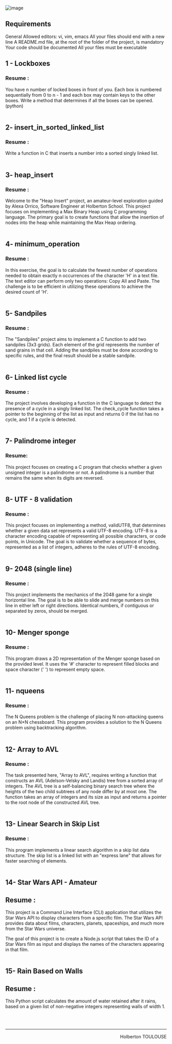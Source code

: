 ![image](https://github.com/TessierV/holbertonschool-interview/assets/113889290/2c44e2e9-b5b2-43cf-b30b-ee1393fcac4b)


## Requirements

General
Allowed editors: vi, vim, emacs
All your files should end with a new line
A README.md file, at the root of the folder of the project, is mandatory
Your code should be documented
All your files must be executable
<br>

## 1 - Lockboxes

### Resume :
You have n number of locked boxes in front of you. Each box is numbered sequentially from 0 to n - 1 and each box may contain keys to the other boxes.
Write a method that determines if all the boxes can be opened. (python)
<br><br>

## 2- insert_in_sorted_linked_list

### Resume :
Write a function in C that inserts a number into a sorted singly linked list.
<br><br>

## 3- heap_insert

### Resume :
Welcome to the "Heap Insert" project, an amateur-level exploration guided by Alexa Orrico, Software Engineer at Holberton School. This project focuses on implementing a Max Binary Heap using C programming language. The primary goal is to create functions that allow the insertion of nodes into the heap while maintaining the Max Heap ordering.
<br><br>

## 4- minimum_operation

### Resume :
In this exercise, the goal is to calculate the fewest number of operations needed to obtain exactly n occurrences of the character 'H' in a text file. The text editor can perform only two operations: Copy All and Paste. The challenge is to be efficient in utilizing these operations to achieve the desired count of 'H'.
<br><br>

## 5- Sandpiles

### Resume :
The "Sandpiles" project aims to implement a C function to add two sandpiles (3x3 grids). Each element of the grid represents the number of sand grains in that cell. Adding the sandpiles must be done according to specific rules, and the final result should be a stable sandpile.
<br><br>

## 6- Linked list cycle

### Resume :
The project involves developing a function in the C language to detect the presence of a cycle in a singly linked list. The check_cycle function takes a pointer to the beginning of the list as input and returns 0 if the list has no cycle, and 1 if a cycle is detected.
<br><br>

## 7- Palindrome integer

### Resume:
This project focuses on creating a C program that checks whether a given unsigned integer is a palindrome or not. A palindrome is a number that remains the same when its digits are reversed.
<br><br>

## 8- UTF - 8 validation

### Resume :
This project focuses on implementing a method, validUTF8, that determines whether a given data set represents a valid UTF-8 encoding. UTF-8 is a character encoding capable of representing all possible characters, or code points, in Unicode. The goal is to validate whether a sequence of bytes, represented as a list of integers, adheres to the rules of UTF-8 encoding.
<br><br>

## 9- 2048 (single line)

### Resume :
This project implements the mechanics of the 2048 game for a single horizontal line. The goal is to be able to slide and merge numbers on this line in either left or right directions. Identical numbers, if contiguous or separated by zeros, should be merged.
<br><br>

## 10- Menger sponge

### Resume :
This program draws a 2D representation of the Menger sponge based on the provided level. It uses the '#' character to represent filled blocks and space character (' ') to represent empty space.
<br><br>

## 11- nqueens

### Resume :
The N Queens problem is the challenge of placing N non-attacking queens on an N×N chessboard. This program provides a solution to the N Queens problem using backtracking algorithm.
<br><br>

## 12- Array to AVL

### Resume :
The task presented here, "Array to AVL", requires writing a function that constructs an AVL (Adelson-Velsky and Landis) tree from a sorted array of integers. The AVL tree is a self-balancing binary search tree where the heights of the two child subtrees of any node differ by at most one. The function takes an array of integers and its size as input and returns a pointer to the root node of the constructed AVL tree.
<br><br>

## 13- Linear Search in Skip List

### Resume :
This program implements a linear search algorithm in a skip list data structure. The skip list is a linked list with an "express lane" that allows for faster searching of elements.
<br><br>

## 14- Star Wars API - Amateur

## Resume :
This project is a Command Line Interface (CLI) application that utilizes the Star Wars API to display characters from a specific film. The Star Wars API provides data about films, characters, planets, spaceships, and much more from the Star Wars universe.

The goal of this project is to create a Node.js script that takes the ID of a Star Wars film as input and displays the names of the characters appearing in that film.
<br><br>

## 15- Rain Based on Walls

## Resume :
This Python script calculates the amount of water retained after it rains, based on a given list of non-negative integers representing walls of width 1.
<br><br>

<br/><hr>
<p align="right">Holberton TOULOUSE</p>
